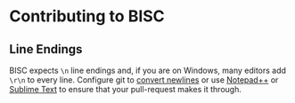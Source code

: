 Contributing to BISC
====================

## Line Endings

BISC expects `\n` line endings and, if you are on Windows, many editors add `\r\n` to every line. Configure git to [convert newlines](https://help.github.com/articles/dealing-with-line-endings) or use [Notepad++](http://notepad-plus-plus.org/) or [Sublime Text](http://www.sublimetext.com/) to ensure that your pull-request makes it through.
